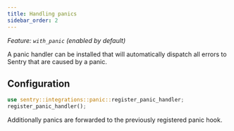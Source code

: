 ```yaml
---
title: Handling panics
sidebar_order: 2
---
```


*Feature: `with_panic` (enabled by default)*

A panic handler can be installed that will automatically dispatch all errors to
Sentry that are caused by a panic.

## Configuration

```rust
use sentry::integrations::panic::register_panic_handler;
register_panic_handler();
```

Additionally panics are forwarded to the previously registered panic hook.
